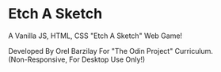 # Etch A Sketch
A Vanilla JS, HTML, CSS "Etch A Sketch" Web Game!  
  
Developed By Orel Barzilay For "The Odin Project" Curriculum.  
(Non-Responsive, For Desktop Use Only!)
